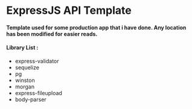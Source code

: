# ExpressJS API Template

<h4>Template used for some production app that i have done. Any location has been modified for easier reads.</h4>
<h4>Library List : </h4>
<ul>
  <li>express-validator</li>
  <li>sequelize</li>
  <li>pg</li>
  <li>winston</li>
  <li>morgan</li>
  <li>express-fileupload</li>
  <li>body-parser</li>
</ul>
